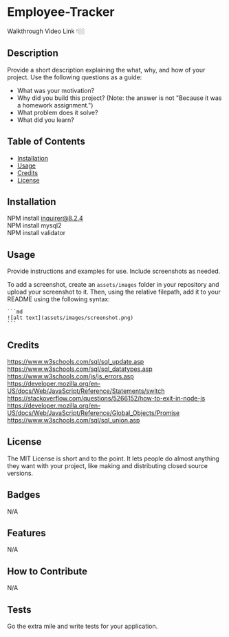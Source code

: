 # Employee-Tracker

Walkthrough Video Link 👇🏼

## Description

Provide a short description explaining the what, why, and how of your project. Use the following questions as a guide:

- What was your motivation?
- Why did you build this project? (Note: the answer is not "Because it was a homework assignment.")
- What problem does it solve?
- What did you learn?

## Table of Contents 

- [Installation](#installation)
- [Usage](#usage)
- [Credits](#credits)
- [License](#license)

## Installation

NPM install inquirer@8.2.4<br>
NPM install mysql2<br>
NPM install validator

## Usage

Provide instructions and examples for use. Include screenshots as needed.

To add a screenshot, create an `assets/images` folder in your repository and upload your screenshot to it. Then, using the relative filepath, add it to your README using the following syntax:

    ```md
    ![alt text](assets/images/screenshot.png)
    ```

## Credits

https://www.w3schools.com/sql/sql_update.asp
https://www.w3schools.com/sql/sql_datatypes.asp
https://www.w3schools.com/js/js_errors.asp
https://developer.mozilla.org/en-US/docs/Web/JavaScript/Reference/Statements/switch
https://stackoverflow.com/questions/5266152/how-to-exit-in-node-js
https://developer.mozilla.org/en-US/docs/Web/JavaScript/Reference/Global_Objects/Promise
https://www.w3schools.com/sql/sql_union.asp

## License

The MIT License is short and to the point. It lets people do almost anything they want with your project, like making and distributing closed source versions.

## Badges

N/A

## Features

N/A

## How to Contribute

N/A

## Tests

Go the extra mile and write tests for your application. 
